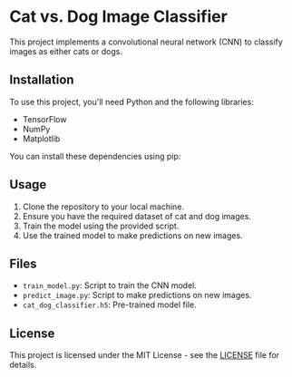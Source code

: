 # Cat vs. Dog Image Classifier

This project implements a convolutional neural network (CNN) to classify images as either cats or dogs.

## Installation

To use this project, you'll need Python and the following libraries:
- TensorFlow
- NumPy
- Matplotlib

You can install these dependencies using pip:

## Usage

1. Clone the repository to your local machine.
2. Ensure you have the required dataset of cat and dog images.
3. Train the model using the provided script.
4. Use the trained model to make predictions on new images.

## Files

- `train_model.py`: Script to train the CNN model.
- `predict_image.py`: Script to make predictions on new images.
- `cat_dog_classifier.h5`: Pre-trained model file.


## License

This project is licensed under the MIT License - see the [LICENSE](LICENSE) file for details.

